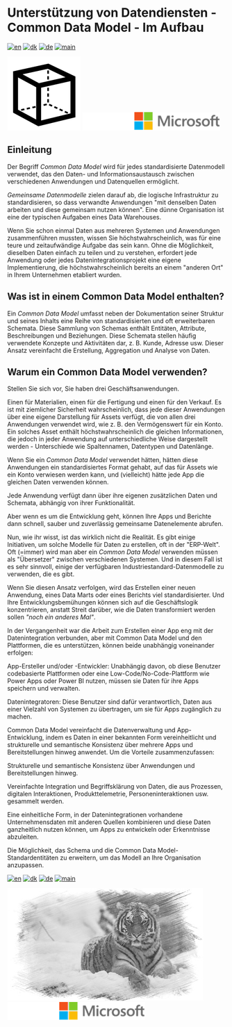 # Unterstützung von Datendiensten - Common Data Model - Im Aufbau

[![en](https://img.shields.io/badge/lang-en-red.svg)](README.md)
[![dk](https://img.shields.io/badge/lang-dk-green.svg)](README-da.md)
[![de](https://img.shields.io/badge/lang-de-yellow.svg)](README-de.md)
[![main](https://img.shields.io/badge/main-document-blue.svg)](README.md)

![CMD](../../images/DataModel.png) ![microsoft](../../images/microsoft.png)

## Einleitung

Der Begriff *Common Data Model* wird für jedes standardisierte Datenmodell verwendet, das den Daten- und Informationsaustausch zwischen verschiedenen Anwendungen und Datenquellen ermöglicht. 

*Gemeinsame Datenmodelle* zielen darauf ab, die logische Infrastruktur zu standardisieren, so dass verwandte Anwendungen "mit denselben Daten arbeiten und diese gemeinsam nutzen können".
Eine dünne Organisation ist eine der typischen Aufgaben eines Data Warehouses.

Wenn Sie schon einmal Daten aus mehreren Systemen und Anwendungen zusammenführen mussten, wissen Sie höchstwahrscheinlich, was für eine teure und zeitaufwändige Aufgabe das sein kann.
Ohne die Möglichkeit, dieselben Daten einfach zu teilen und zu verstehen, erfordert jede Anwendung oder jedes Datenintegrationsprojekt eine eigene Implementierung, die höchstwahrscheinlich bereits 
an einem "anderen Ort" in Ihrem Unternehmen etabliert wurden.

## Was ist in einem Common Data Model enthalten?

Ein *Common Data Model* umfasst neben der Dokumentation seiner Struktur und seines Inhalts  eine Reihe von standardisierten und oft erweiterbaren Schemata. Diese Sammlung von Schemas enthält Entitäten,
Attribute, Beschreibungen und Beziehungen. Diese Schemata stellen häufig verwendete Konzepte und Aktivitäten dar, z. B. Kunde, Adresse usw. 
Dieser Ansatz vereinfacht die Erstellung, Aggregation und Analyse von Daten.

## Warum ein Common Data Model verwenden?

Stellen Sie sich vor, Sie haben drei Geschäftsanwendungen.

Einen für Materialien, einen für die Fertigung und einen für den Verkauf. Es ist mit ziemlicher Sicherheit wahrscheinlich, dass jede dieser Anwendungen über eine eigene Darstellung für Assets verfügt, die von allen drei Anwendungen verwendet wird, wie z. B.
den Vermögenswert für ein Konto. Ein solches Asset enthält höchstwahrscheinlich die gleichen Informationen, die jedoch in jeder Anwendung auf unterschiedliche Weise dargestellt werden - Unterschiede wie Spaltennamen, Datentypen und Datenlänge.

Wenn Sie ein *Common Data Model* verwendet hätten, hätten diese Anwendungen ein standardisiertes Format gehabt, auf das für Assets wie ein Konto verwiesen werden kann, und (vielleicht) hätte jede App die gleichen Daten verwenden können.

Jede Anwendung verfügt dann über ihre eigenen zusätzlichen Daten und Schemata, abhängig von ihrer Funktionalität. 

Aber wenn es um die Entwicklung geht, können Ihre Apps und Berichte dann schnell, sauber und zuverlässig gemeinsame Datenelemente abrufen.

Nun, wie ihr wisst, ist das wirklich nicht die Realität. Es gibt einige Initiativen, um solche Modelle für Daten zu erstellen, oft in der "ERP-Welt". Oft (=immer) wird man aber ein *Common Data Model* verwenden müssen
als "Übersetzer" zwischen verschiedenen Systemen. Und in diesem Fall ist es sehr sinnvoll, einige der verfügbaren Industriestandard-Datenmodelle zu verwenden, die es gibt.

Wenn Sie diesen Ansatz verfolgen, wird das Erstellen einer neuen Anwendung, eines Data Marts oder eines Berichts viel standardisierter. Und Ihre Entwicklungsbemühungen können sich auf die Geschäftslogik konzentrieren, anstatt
Streit darüber, wie die Daten transformiert werden sollen *"noch ein anderes Mal"*.

In der Vergangenheit war die Arbeit zum Erstellen einer App eng mit der Datenintegration verbunden, aber mit Common Data Model und den Plattformen, die es unterstützen, können beide unabhängig voneinander erfolgen:

App-Ersteller und/oder -Entwickler: Unabhängig davon, ob diese Benutzer codebasierte Plattformen oder eine Low-Code/No-Code-Plattform wie Power Apps oder Power BI nutzen, müssen sie Daten für ihre Apps speichern und verwalten.

Datenintegratoren: Diese Benutzer sind dafür verantwortlich, Daten aus einer Vielzahl von Systemen zu übertragen, um sie für Apps zugänglich zu machen.

Common Data Model vereinfacht die Datenverwaltung und App-Entwicklung, indem es Daten in einer bekannten Form vereinheitlicht und strukturelle und semantische Konsistenz über mehrere Apps und Bereitstellungen hinweg anwendet. Um die Vorteile zusammenzufassen:

Strukturelle und semantische Konsistenz über Anwendungen und Bereitstellungen hinweg.

Vereinfachte Integration und Begriffsklärung von Daten, die aus Prozessen, digitalen Interaktionen, Produkttelemetrie, Personeninteraktionen usw. gesammelt werden.

Eine einheitliche Form, in der Datenintegrationen vorhandene Unternehmensdaten mit anderen Quellen kombinieren und diese Daten ganzheitlich nutzen können, um Apps zu entwickeln oder Erkenntnisse abzuleiten.

Die Möglichkeit, das Schema und die Common Data Model-Standardentitäten zu erweitern, um das Modell an Ihre Organisation anzupassen.

[![en](https://img.shields.io/badge/lang-en-red.svg)](README.md)
[![dk](https://img.shields.io/badge/lang-dk-green.svg)](README-da.md)
[![de](https://img.shields.io/badge/lang-de-yellow.svg)](README-de.md)
[![main](https://img.shields.io/badge/main-document-blue.svg)](README.md)

![tiger](images/tiger.jpg) ![microsoft](images/microsoft.png)


